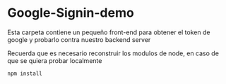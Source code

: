 # Google-Signin-demo

Esta carpeta contiene un pequeño front-end para obtener el token de google y probarlo contra nuestro backend server

Recuerda que es necesario reconstruir los modulos de node, en caso de que se quiera probar localmente

```
npm install
```